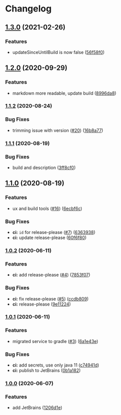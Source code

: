 # Changelog

## [1.3.0](https://www.github.com/jef/forest-night-jetbrains/compare/v1.2.0...v1.3.0) (2021-02-26)


### Features

* updateSinceUntilBuild is now false ([56f58f0](https://www.github.com/jef/forest-night-jetbrains/commit/56f58f03a788fcb014e8f2a98695c290a36a9f13))

## [1.2.0](https://www.github.com/jef/forest-night-jetbrains/compare/v1.1.2...v1.2.0) (2020-09-29)


### Features

* markdown more readable, update build ([8996da8](https://www.github.com/jef/forest-night-jetbrains/commit/8996da8298d27eed2d92adc7fcb1a48d14386cab))

### [1.1.2](https://www.github.com/jef/forest-night-jetbrains/compare/v1.1.1...v1.1.2) (2020-08-24)


### Bug Fixes

* trimming issue with version ([#20](https://www.github.com/jef/forest-night-jetbrains/issues/20)) ([16b8a77](https://www.github.com/jef/forest-night-jetbrains/commit/16b8a7738d21760007894b69cacc51ebfa477579))

### [1.1.1](https://www.github.com/jef/forest-night-jetbrains/compare/v1.1.0...v1.1.1) (2020-08-19)


### Bug Fixes

* build and description ([3ff8cf0](https://www.github.com/jef/forest-night-jetbrains/commit/3ff8cf0d7b0bd16e363e0fad23ba9ef5faf1e667))

## [1.1.0](https://www.github.com/jef/forest-night-jetbrains/compare/v1.0.2...v1.1.0) (2020-08-19)


### Features

* ux and build tools ([#16](https://www.github.com/jef/forest-night-jetbrains/issues/16)) ([6ecbf6c](https://www.github.com/jef/forest-night-jetbrains/commit/6ecbf6cea86fa4400ba01813e0babf15716e91f6))


### Bug Fixes

* **ci:** `id` for release-please ([#7](https://www.github.com/jef/forest-night-jetbrains/issues/7)) ([6363938](https://www.github.com/jef/forest-night-jetbrains/commit/636393801625299215b2836e41b096cd16692b43))
* **ci:** update release-please ([60f6f80](https://www.github.com/jef/forest-night-jetbrains/commit/60f6f8096a1c08da0975ced1dc3cc00f86f73d90))

### [1.0.2](https://www.github.com/jef/forest-night-jetbrains/compare/v1.0.1...v1.0.2) (2020-06-11)


### Features

* **ci:** add release-please ([#4](https://www.github.com/jef/forest-night-jetbrains/issues/4)) ([7853f07](https://www.github.com/jef/forest-night-jetbrains/commit/7853f079d0be4d3762e2bff14643d277dbc192f8))


### Bug Fixes

* **ci:** fix release-please ([#5](https://www.github.com/jef/forest-night-jetbrains/issues/5)) ([ccdb809](https://www.github.com/jef/forest-night-jetbrains/commit/ccdb809a89e91da0c9bf63f046b6ce7ed4de8896))
* **ci:** release-please ([9e11224](https://www.github.com/jef/forest-night-jetbrains/commit/9e11224d98de69ce8a204ecd0d88f00f15d3ef82))

### [1.0.1](https://www.github.com/jef/forest-night-jetbrains/compare/v1.0.0...v1.0.1) (2020-06-11)


### Features

* migrated service to gradle ([#3](https://www.github.com/jef/forest-night-jetbrains/issues/3)) ([6a1e43e](https://www.github.com/jef/forest-night-jetbrains/commit/6a1e43ee0147b8845fa28281aaaf35d9b9e88a22))


### Bug Fixes

* **ci:** add secrets, use only java 11 ([c74941d](https://www.github.com/jef/forest-night-jetbrains/commit/c74941df86ebc0a0d48e601a1b64d6a06176ba7e))
* **ci:** publish to JetBrains ([0b1a182](https://www.github.com/jef/forest-night-jetbrains/commit/0b1a1829e4ee131f33067ffa2554436f3626b3f1))

### [1.0.0](https://github.com/jef/forest-night-jetbrains/tree/v1.0.0) (2020-06-07)


### Features

* add JetBrains ([1206d1e](https://www.github.com/jef/forest-night-jetbrains/commit/1206d1eaecd95692a26162ce621548c8993c70d4))
